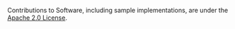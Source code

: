 Contributions to Software, including sample implementations, are under the
[Apache 2.0 License](https://www.apache.org/licenses/LICENSE-2.0).
